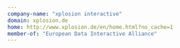 ```yaml
---
company-name: "xplosion interactive"
domain: xplosion.de
home: http://www.xplosion.de/en/home.html?no_cache=1
member-of: "European Data Interactive Alliance"
---
```




